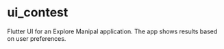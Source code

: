 # ui_contest

Flutter UI for an Explore Manipal application. The app shows results based on user preferences.

